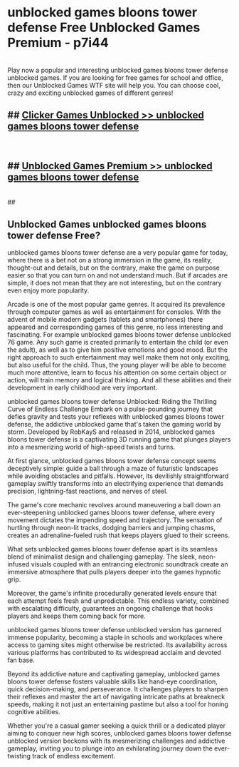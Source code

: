 # unblocked games bloons tower defense  Free Unblocked Games Premium - p7i44 <br>
<br>
Play now a popular and interesting unblocked games bloons tower defense unblocked games. If you are looking for free games for school and office, then our Unblocked Games WTF site will help you. You can choose cool, crazy and exciting unblocked games of different genres!


## ##  [Clicker Games Unblocked >> unblocked games bloons tower defense](http://freeplayer.one?title=unblocked_games_bloons_tower_defense&ref=UGames)
  <br>

##  ## [Unblocked Games Premium >> unblocked games bloons tower defense](http://freeplayer.one?title=unblocked_games_bloons_tower_defense&ref=UGames)
  <br>
  ##



## Unblocked Games unblocked games bloons tower defense Free?

unblocked games bloons tower defense are a very popular game for today, where there is a bet not on a strong immersion in the game, its reality, thought-out and details, but on the contrary, make the game on purpose easier so that you can turn on and not understand much. But if arcades are simple, it does not mean that they are not interesting, but on the contrary even enjoy more popularity.

Arcade is one of the most popular game genres. It acquired its prevalence through computer games as well as entertainment for consoles. With the advent of mobile modern gadgets (tablets and smartphones) there appeared and corresponding games of this genre, no less interesting and fascinating. For example unblocked games bloons tower defense unblocked 76 game. Any such game is created primarily to entertain the child (or even the adult), as well as to give him positive emotions and good mood. But the right approach to such entertainment may well make them not only exciting, but also useful for the child. Thus, the young player will be able to become much more attentive, learn to focus his attention on some certain object or action, will train memory and logical thinking. And all these abilities and their development in early childhood are very important.

unblocked games bloons tower defense Unblocked: Riding the Thrilling Curve of Endless Challenge
Embark on a pulse-pounding journey that defies gravity and tests your reflexes with unblocked games bloons tower defense, the addictive unblocked game that's taken the gaming world by storm. Developed by RobKayS and released in 2014, unblocked games bloons tower defense is a captivating 3D running game that plunges players into a mesmerizing world of high-speed twists and turns.

At first glance, unblocked games bloons tower defense concept seems deceptively simple: guide a ball through a maze of futuristic landscapes while avoiding obstacles and pitfalls. However, its devilishly straightforward gameplay swiftly transforms into an electrifying experience that demands precision, lightning-fast reactions, and nerves of steel.

The game's core mechanic revolves around maneuvering a ball down an ever-steepening unblocked games bloons tower defense, where every movement dictates the impending speed and trajectory. The sensation of hurtling through neon-lit tracks, dodging barriers and jumping chasms, creates an adrenaline-fueled rush that keeps players glued to their screens.

What sets unblocked games bloons tower defense apart is its seamless blend of minimalist design and challenging gameplay. The sleek, neon-infused visuals coupled with an entrancing electronic soundtrack create an immersive atmosphere that pulls players deeper into the games hypnotic grip.

Moreover, the game's infinite procedurally generated levels ensure that each attempt feels fresh and unpredictable. This endless variety, combined with escalating difficulty, guarantees an ongoing challenge that hooks players and keeps them coming back for more.

unblocked games bloons tower defense unblocked version has garnered immense popularity, becoming a staple in schools and workplaces where access to gaming sites might otherwise be restricted. Its availability across various platforms has contributed to its widespread acclaim and devoted fan base.

Beyond its addictive nature and captivating gameplay, unblocked games bloons tower defense fosters valuable skills like hand-eye coordination, quick decision-making, and perseverance. It challenges players to sharpen their reflexes and master the art of navigating intricate paths at breakneck speeds, making it not just an entertaining pastime but also a tool for honing cognitive abilities.

Whether you're a casual gamer seeking a quick thrill or a dedicated player aiming to conquer new high scores, unblocked games bloons tower defense unblocked version beckons with its mesmerizing challenges and addictive gameplay, inviting you to plunge into an exhilarating journey down the ever-twisting track of endless excitement.